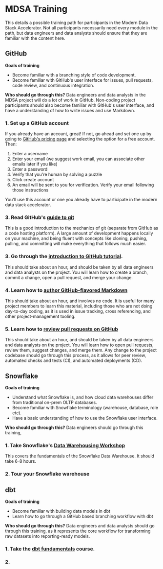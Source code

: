 # MDSA Training

This details a possible training path for participants in the Modern Data Stack Accelerator.
Not all participants necessarily need every module in the path,
but data engineers and data analysts should ensure that they are familiar with the content here.

## GitHub

**Goals of training**

* Become familiar with a branching style of code development.
* Become familiar with GitHub's user interface for issues, pull requests, code review, and continuous integration.

**Who should go through this?** Data engineers and data analysts in the MDSA project will do a lot of work in GitHub.
Non-coding project participants should also become familiar with GitHub's user interface,
and have a understanding of how to write issues and use Markdown.

### 1. Set up a GitHub account

If you already have an account, great!
If not, go ahead and set one up by going to [GitHub's pricing page](https://github.com/pricing)
and selecting the option for a free account. Then:

1. Enter a username
1. Enter your email (we suggest work email, you can associate other emails later if you like)
1. Enter a password
1. Verify that you're human by solving a puzzle
1. Click create account
1. An email will be sent to you for verification. Verify your email following those instructions

You'll use this account or one you already have to participate in the modern data stack accelerator.

### 3. Read GitHub's [guide to git](https://github.com/git-guides/)

This is a good introduction to the mechanics of git (separate from GitHub as a code hosting platform).
A large amount of development happens locally on your machine,
and being fluent with concepts like cloning, pushing, pulling, and committing
will make everything that follows much easier.

### 3. Go through the [introduction to GitHub tutorial](https://github.com/skills/introduction-to-github).

This should take about an hour, and should be taken by all data engineers and data analysts on the project.
You will learn how to create a branch, commit a change, open a pull request, and merge your change.

### 4. Learn how to [author GitHub-flavored Markdown](https://github.com/skills/communicate-using-markdown)

This should take about an hour, and involves no code.
It is useful for many project members to learn this material,
including those who are not doing day-to-day coding,
as it is used in issue tracking, cross referencing, and other project-management tooling.

### 5. Learn how to [review pull requests on GitHub](https://github.com/skills/review-pull-requests)

This should take about an hour, and should be taken by all data engineers and data analysts on the project.
You will learn how to open pull requests, review them, suggest changes, and merge them.
Any change to the project codebase should go through this process,
as it allows for peer review, automated checks and tests (CI), and automated deployments (CD).

## Snowflake

**Goals of training**

* Understand what Snowflake is, and how cloud data warehouses differ from traditional on-prem OLTP databases.
* Become familiar with Snowflake terminology (warehouse, database, role etc).
* Have a basic understanding of how to use the Snowflake user interface.

**Who should go through this?**
Data engineers should go through this training,

### 1. Take Snowflake's [Data Warehousing Workshop](https://learn.snowflake.com/en/courses/uni-essdww101/)

This covers the fundamentals of the Snowflake Data Warehouse.
It should take 6-8 hours.

### 2. Tour your Snowflake warehouse


## dbt

**Goals of training**

* Become familiar with building data models in dbt
* Learn how to go through a GitHub based branching workflow with dbt

**Who should go through this?**
Data engineers and data analysts should go through this training,
as it represents the core workflow for transforming raw datasets into reporting-ready models.

### 1. Take the [dbt fundamentals](https://courses.getdbt.com/courses/fundamentals) course.

### 2.
